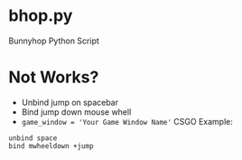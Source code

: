 # bhop.py
Bunnyhop Python Script
# Not Works?
 - Unbind jump on spacebar<br />
 - Bind jump down mouse whell<br />
 - ```game_window = 'Your Game Window Name'```
CSGO Example:<br />
```
unbind space
bind mwheeldown +jump
```
